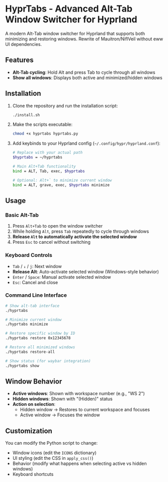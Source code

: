 # HyprTabs - Advanced Alt-Tab Window Switcher for Hyprland

A modern Alt-Tab window switcher for Hyprland that supports both minimizing and restoring windows. Rewrite of Mauitron/NiflVeil without eww UI dependencies.

## Features

- **Alt-Tab cycling**: Hold Alt and press Tab to cycle through all windows
- **Show all windows**: Displays both active and minimized/hidden windows

## Installation

1. Clone the repository and run the installation script:
   ```bash
   ./install.sh
   ```

2. Make the scripts executable:
   ```bash
   chmod +x hyprtabs hyprtabs.py
   ```

3. Add keybinds to your Hyprland config (`~/.config/hypr/hyprland.conf`):
   ```bash
   # Replace with your actual path
   $hyprtabs = ~/hyprtabs
   
   # Main Alt+Tab functionality
   bind = ALT, Tab, exec, $hyprtabs
   
   # Optional: Alt+` to minimize current window
   bind = ALT, grave, exec, $hyprtabs minimize
   ```

## Usage

### Basic Alt-Tab
1. Press `Alt+Tab` to open the window switcher
2. While holding `Alt`, press `Tab` repeatedly to cycle through windows
3. **Release `Alt` to automatically activate the selected window**
4. Press `Esc` to cancel without switching

### Keyboard Controls
- `Tab` / `↓` / `j`: Next window 
- **Release Alt**: Auto-activate selected window (Windows-style behavior)
- `Enter` / `Space`: Manual activate selected window
- `Esc`: Cancel and close

### Command Line Interface
```bash
# Show alt-tab interface
./hyprtabs

# Minimize current window
./hyprtabs minimize

# Restore specific window by ID
./hyprtabs restore 0x12345678

# Restore all minimized windows
./hyprtabs restore-all

# Show status (for waybar integration)
./hyprtabs show
```

## Window Behavior

- **Active windows**: Shown with workspace number (e.g., "WS 2")
- **Hidden windows**: Shown with "(Hidden)" status
- **Action on selection**:
  - Hidden window → Restores to current workspace and focuses
  - Active window → Focuses the window

## Customization

You can modify the Python script to change:
- Window icons (edit the `ICONS` dictionary)
- UI styling (edit the CSS in `apply_css()`)
- Behavior (modify what happens when selecting active vs hidden windows)
- Keyboard shortcuts


